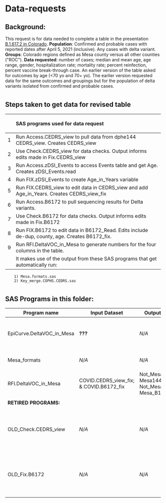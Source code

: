 # Data-requests

## Background: 
This request is for data needed to complete a table in the presentation [B.1.617.2 in Colorado](https://docs.google.com/presentation/d/10v9o1mwOVWfGtpJpnd5A6Gr5hDkt4GlVSTkwXSMTLhE/edit?ts=60f1ca9b#slide=id.gdf56bc7d45_8_0). **Population**:  Confirmed and probable cases with reported dates after April 5, 2021 (inclusive). Any cases with delta variant. **Groups**: Colorado regions defined as Mesa county versus all other counties ("ROC"). **Data requested**: number of cases; median and mean age, age range, gender, hospitalization rate; mortality rate; percent reinfection, percent vaccine break-through case.  An earlier version of the table asked for outcomes by age (<70 yo and 70+ yo).  The earlier version requested data for the same outcomes and groupings but for the population of delta variants isolated from confirmed and probable cases.
#
## Steps taken to get data for revised table
|     | <p align="left">SAS programs used for data request</p> |
| --- | ------------------------------------------------------------------------------------ |
|1| Run Access.CEDRS_view to pull data from dphe144 CEDRS_view. Creates CEDRS_view |
|2| Use Check.CEDRS_view for data checks. Output informs edits made in Fix.CEDRS_view|
|3| Run Access.zDSI_Events to access Events table and get Age. Creates zDSI_Events.read|
|4| Run FIX.zDSI_Events to create Age_in_Years variable|
|5| Run FIX.CEDRS_view to edit data in CEDRS_view and add Age_in_Years. Creates CEDRS_view_fix
|6| Run Access.B6172 to pull sequencing results for Delta variants.
|7| Use Check.B6172 for data checks. Output informs edits made in Fix.B6172|
|8| Run FIX.B6172 to edit data in B6172_Read. Edits include de-dup, county, age. Creates B6172_fix.
|9| Run RFI.DeltaVOC_in_Mesa to generate numbers for the four columns in the table.  
|   | It makes use of the output from these SAS programs that get automatically run:
        1) Mesa.formats.sas
        2) Key_merge.COPHS.CEDRS.sas

#             
## SAS Programs in this folder:

| Program name    | Input Dataset  | Output Dataset   | Purpose                                  
| --------------- | -------------- | ---------------- | ---------------------------------------| 
| EpiCurve.DeltaVOC_in_Mesa|**???**|*N/A*|Generate output used in Excel to chart epi curve|
|Mesa_formats| *N/A* | *N/A* |Create user defined formats
|RFI.DeltaVOC_in_Mesa|COVID.CEDRS_view_fix; & COVID.B6172_fix|Not_Mesa144; Mesa144; Not_Mesa_B16172; Mesa_B16172|Generate numbers for table in presentation
||
|**RETIRED PROGRAMS:** | |
| OLD_Check.CEDRS_view|*N/A*|*N/A*|Code for data checks; new version moved to parent directory|
| OLD_Fix.B6172|*N/A*|*N/A*|Code for data checks; new version moved to parent directory|

